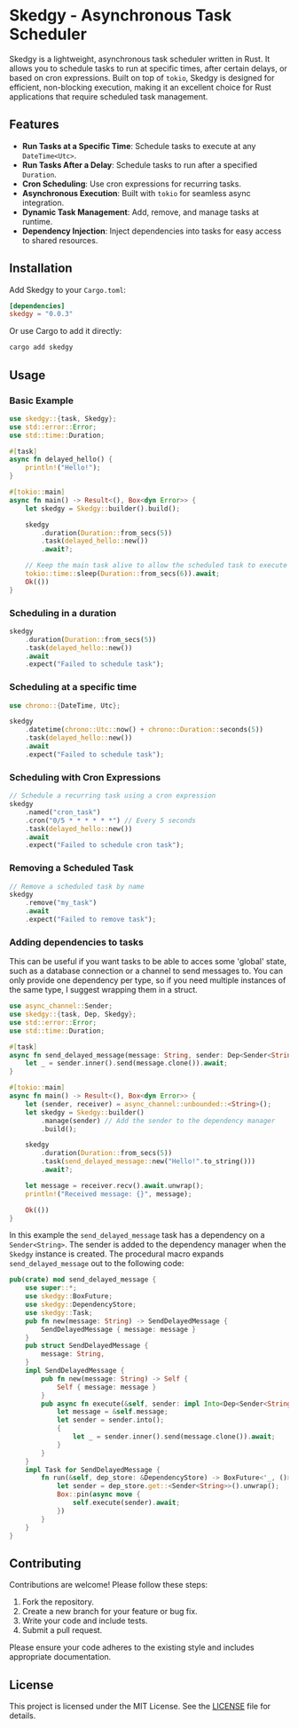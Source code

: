 # Skedgy - Asynchronous Task Scheduler

Skedgy is a lightweight, asynchronous task scheduler written in Rust. It allows you to schedule tasks to run at specific times, after certain delays, or based on cron expressions. Built on top of `tokio`, Skedgy is designed for efficient, non-blocking execution, making it an excellent choice for Rust applications that require scheduled task management.

## Features

- **Run Tasks at a Specific Time**: Schedule tasks to execute at any `DateTime<Utc>`.
- **Run Tasks After a Delay**: Schedule tasks to run after a specified `Duration`.
- **Cron Scheduling**: Use cron expressions for recurring tasks.
- **Asynchronous Execution**: Built with `tokio` for seamless async integration.
- **Dynamic Task Management**: Add, remove, and manage tasks at runtime.
- **Dependency Injection**: Inject dependencies into tasks for easy access to shared resources.

## Installation

Add Skedgy to your `Cargo.toml`:

```toml
[dependencies]
skedgy = "0.0.3"
```

Or use Cargo to add it directly:

```bash
cargo add skedgy
```

## Usage

### Basic Example

```rust
use skedgy::{task, Skedgy};
use std::error::Error;
use std::time::Duration;

#[task]
async fn delayed_hello() {
    println!("Hello!");
}

#[tokio::main]
async fn main() -> Result<(), Box<dyn Error>> {
    let skedgy = Skedgy::builder().build();

    skedgy
        .duration(Duration::from_secs(5))
        .task(delayed_hello::new())
        .await?;

    // Keep the main task alive to allow the scheduled task to execute
    tokio::time::sleep(Duration::from_secs(6)).await;
    Ok(())
}
```

### Scheduling in a duration

```rust
skedgy
    .duration(Duration::from_secs(5))
    .task(delayed_hello::new())
    .await
    .expect("Failed to schedule task");
```

### Scheduling at a specific time

```rust
use chrono::{DateTime, Utc};

skedgy
    .datetime(chrono::Utc::now() + chrono::Duration::seconds(5))
    .task(delayed_hello::new())
    .await
    .expect("Failed to schedule task");
```

### Scheduling with Cron Expressions

```rust
// Schedule a recurring task using a cron expression
skedgy
    .named("cron_task")
    .cron("0/5 * * * * * *") // Every 5 seconds
    .task(delayed_hello::new())
    .await
    .expect("Failed to schedule cron task");
```

### Removing a Scheduled Task

```rust
// Remove a scheduled task by name
skedgy
    .remove("my_task")
    .await
    .expect("Failed to remove task");
```

### Adding dependencies to tasks

This can be useful if you want tasks to be able to acces some 'global' state, such as a database connection or a channel to send messages to.
You can only provide one dependency per type, so if you need multiple instances of the same type, I suggest wrapping them in a struct.

```rust
use async_channel::Sender;
use skedgy::{task, Dep, Skedgy};
use std::error::Error;
use std::time::Duration;

#[task]
async fn send_delayed_message(message: String, sender: Dep<Sender<String>>) {
    let _ = sender.inner().send(message.clone()).await;
}

#[tokio::main]
async fn main() -> Result<(), Box<dyn Error>> {
    let (sender, receiver) = async_channel::unbounded::<String>();
    let skedgy = Skedgy::builder()
        .manage(sender) // Add the sender to the dependency manager
        .build();

    skedgy
        .duration(Duration::from_secs(5))
        .task(send_delayed_message::new("Hello!".to_string()))
        .await?;

    let message = receiver.recv().await.unwrap();
    println!("Received message: {}", message);

    Ok(())
}
```

In this example the `send_delayed_message` task has a dependency on a `Sender<String>`.
The sender is added to the dependency manager when the `Skedgy` instance is created.
The procedural macro expands `send_delayed_message` out to the following code:

```rust
pub(crate) mod send_delayed_message {
    use super::*;
    use skedgy::BoxFuture;
    use skedgy::DependencyStore;
    use skedgy::Task;
    pub fn new(message: String) -> SendDelayedMessage {
        SendDelayedMessage { message: message }
    }
    pub struct SendDelayedMessage {
        message: String,
    }
    impl SendDelayedMessage {
        pub fn new(message: String) -> Self {
            Self { message: message }
        }
        pub async fn execute(&self, sender: impl Into<Dep<Sender<String>>>) -> () {
            let message = &self.message;
            let sender = sender.into();
            {
                let _ = sender.inner().send(message.clone()).await;
            }
        }
    }
    impl Task for SendDelayedMessage {
        fn run(&self, dep_store: &DependencyStore) -> BoxFuture<'_, ()> {
            let sender = dep_store.get::<Sender<String>>().unwrap();
            Box::pin(async move {
                self.execute(sender).await;
            })
        }
    }
}
```

## Contributing

Contributions are welcome! Please follow these steps:

1. Fork the repository.
2. Create a new branch for your feature or bug fix.
3. Write your code and include tests.
4. Submit a pull request.

Please ensure your code adheres to the existing style and includes appropriate documentation.

## License

This project is licensed under the MIT License. See the [LICENSE](LICENSE) file for details.
